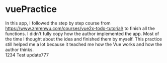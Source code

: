 # vuePractice
In this app, I followed the step by step course from https://www.zmrenwu.com/courses/vue2x-todo-tutorial/ to finish all the functions.
I didn't fully copy how the author implemented the app. Most of the time I thought about the idea and finished them by myself.
This practice still helped me a lot because it teached me how the Vue works and how the author thinks.  
1234
Test update777

